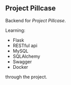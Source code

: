 ## Project Pillcase
Backend for *Project Pillcase*. 

Learning:

- Flask
- RESTful api
- MySQL
- SQLAlchemy
- Swagger
- Docker

through the project.
